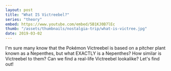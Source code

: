 ```yaml
---
layout: post
title: "What IS Victreebel?"
series: "theory"
embed: https://www.youtube.com/embed/5B1KJ0B7lEc
thumb: "/assets/thumbnails/nostalgia-trip/what-is-victree.jpg"
date: 2019-03-02
---
```


I'm sure many know that the Pokémon Victreebel is based on a pitcher plant known as a Nepenthes, but what EXACTLY is a Nepenthes? How similar is Victreebel to them? Can we find a real-life Victreebel lookalike? Let's find out!
